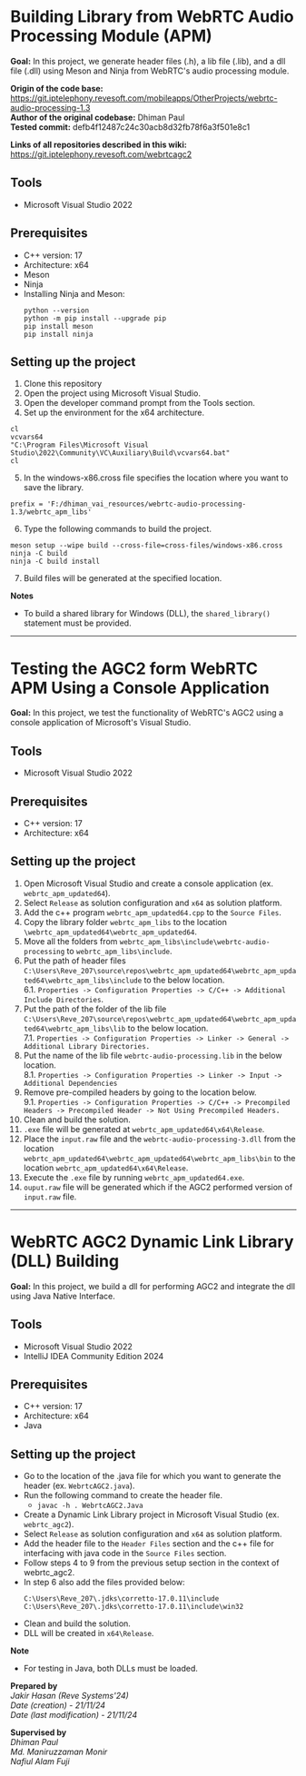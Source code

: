 # Building Library from WebRTC Audio Processing Module (APM)

**Goal:** In this project, we generate header files (.h), a lib file (.lib), and a dll file (.dll) using Meson and Ninja from WebRTC's audio processing module.<br>

**Origin of the code base:** https://git.iptelephony.revesoft.com/mobileapps/OtherProjects/webrtc-audio-processing-1.3<br>
**Author of the original codebase:** Dhiman Paul<br>
**Tested commit:** defb4f12487c24c30acb8d32fb78f6a3f501e8c1<br>

**Links of all repositories described in this wiki:** https://git.iptelephony.revesoft.com/webrtcagc2

## Tools
* Microsoft Visual Studio 2022
## Prerequisites
* C++ version: 17
* Architecture: x64
* Meson
* Ninja
* Installing Ninja and Meson:
  ```
  python --version
  python -m pip install --upgrade pip
  pip install meson
  pip install ninja
  ```

## Setting up the project
1. Clone this repository
2. Open the project using Microsoft Visual Studio.
3. Open the developer command prompt from the Tools section.
4. Set up the environment for the x64 architecture.
  ```
  cl 
  vcvars64
  "C:\Program Files\Microsoft Visual Studio\2022\Community\VC\Auxiliary\Build\vcvars64.bat"
  cl
  ```
5. In the windows-x86.cross file specifies the location where you want to save the library.
  ```
  prefix = 'F:/dhiman_vai_resources/webrtc-audio-processing-1.3/webrtc_apm_libs'
  ```
6. Type the following commands to build the project.
  ```
  meson setup --wipe build --cross-file=cross-files/windows-x86.cross
  ninja -C build
  ninja -C build install
  ```
7. Build files will be generated at the specified location.

**Notes**
* To build a shared library for Windows (DLL), the ``shared_library()`` statement must be provided.

---
# Testing the AGC2 form WebRTC APM Using a Console Application
**Goal:** In this project, we test the functionality of WebRTC's AGC2 using a console application of Microsoft's Visual Studio.

## Tools
* Microsoft Visual Studio 2022

## Prerequisites
* C++ version: 17
* Architecture: x64

## Setting up the project
1. Open Microsoft Visual Studio and create a console application (ex. ```webrtc_apm_updated64```).
2. Select ```Release``` as solution configuration and ```x64``` as solution platform.
3. Add the c++ program ```webrtc_apm_updated64.cpp``` to the ```Source Files```.
4. Copy the library folder ```webrtc_apm_libs``` to the location ```\webrtc_apm_updated64\webrtc_apm_updated64```.
5. Move all the folders from ```webrtc_apm_libs\include\webrtc-audio-processing``` to ```webrtc_apm_libs\include```.
6. Put the path of header files ```C:\Users\Reve_207\source\repos\webrtc_apm_updated64\webrtc_apm_updated64\webrtc_apm_libs\include``` to the below location.<br>
   6.1. ```Properties -> Configuration Properties -> C/C++ -> Additional Include Directories```.
7. Put the path of the folder of the lib file ```C:\Users\Reve_207\source\repos\webrtc_apm_updated64\webrtc_apm_updated64\webrtc_apm_libs\lib``` to the below location.<br>
  7.1. ```Properties -> Configuration Properties -> Linker -> General -> Additional Library Directories.```
8. Put the name of the lib file ```webrtc-audio-processing.lib``` in the below location.<br>
  8.1. ```Properties -> Configuration Properties -> Linker -> Input -> Additional Dependencies```
9. Remove pre-compiled headers by going to the location below.<br>
  9.1. ```Properties -> Configuration Properties -> C/C++ -> Precompiled Headers -> Precompiled Header -> Not Using Precompiled Headers.```
10. Clean and build the solution.
11. ```.exe``` file will be generated at ```webrtc_apm_updated64\x64\Release```.
12. Place the ```input.raw``` file and the ```webrtc-audio-processing-3.dll``` from the location ```webrtc_apm_updated64\webrtc_apm_updated64\webrtc_apm_libs\bin``` to the location ```webrtc_apm_updated64\x64\Release```.
13. Execute the ```.exe``` file by running ```webrtc_apm_updated64.exe```.
14. ```ouput.raw``` file will be generated which if the AGC2 performed version of ```input.raw``` file.

---

# WebRTC AGC2 Dynamic Link Library (DLL) Building
**Goal:** In this project, we build a dll for performing AGC2 and integrate the dll using Java Native Interface.

## Tools
* Microsoft Visual Studio 2022
* IntelliJ IDEA Community Edition 2024

## Prerequisites
* C++ version: 17
* Architecture: x64
* Java

## Setting up the project
* Go to the location of the .java file for which you want to generate the header (ex. ```WebrtcAGC2.java```).
* Run the following command to create the header file.
  * ```javac -h . WebrtcAGC2.Java```
* Create a Dynamic Link Library project in Microsoft Visual Studio (ex. ```webrtc_agc2```).
* Select ```Release``` as solution configuration and ```x64``` as solution platform.
* Add the header file to the ```Header Files``` section and the c++ file for interfacing with java code in the ```Source Files``` section.
* Follow steps 4 to 9 from the previous setup section in the context of webrtc_agc2.
* In step 6 also add the files provided below:
  ```
  C:\Users\Reve_207\.jdks\corretto-17.0.11\include
  C:\Users\Reve_207\.jdks\corretto-17.0.11\include\win32
  ```
* Clean and build the solution.
* DLL will be created in ```x64\Release```.

**Note**
* For testing in Java, both DLLs must be loaded.


**Prepared by**<br>
*Jakir Hasan (Reve Systems'24)*<br>
*Date (creation) - 21/11/24*<br>
*Date (last modification) - 21/11/24*<br>


**Supervised by**<br>
*Dhiman Paul*<br>
*Md. Maniruzzaman Monir*<br>
*Nafiul Alam Fuji*<br>
